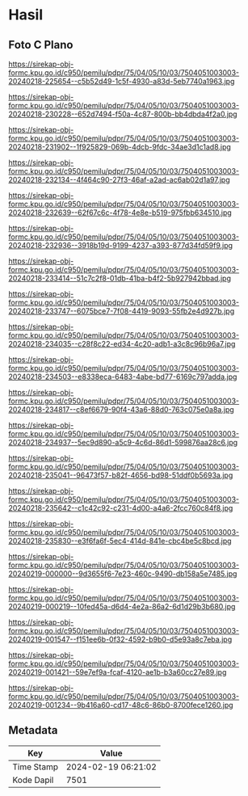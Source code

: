 # Hasil

## Foto C Plano

https://sirekap-obj-formc.kpu.go.id/c950/pemilu/pdpr/75/04/05/10/03/7504051003003-20240218-225654--c5b52d49-1c5f-4930-a83d-5eb7740a1963.jpg

https://sirekap-obj-formc.kpu.go.id/c950/pemilu/pdpr/75/04/05/10/03/7504051003003-20240218-230228--652d7494-f50a-4c87-800b-bb4dbda4f2a0.jpg

https://sirekap-obj-formc.kpu.go.id/c950/pemilu/pdpr/75/04/05/10/03/7504051003003-20240218-231902--1f925829-069b-4dcb-9fdc-34ae3d1c1ad8.jpg

https://sirekap-obj-formc.kpu.go.id/c950/pemilu/pdpr/75/04/05/10/03/7504051003003-20240218-232134--4f464c90-27f3-46af-a2ad-ac6ab02d1a97.jpg

https://sirekap-obj-formc.kpu.go.id/c950/pemilu/pdpr/75/04/05/10/03/7504051003003-20240218-232639--62f67c6c-4f78-4e8e-b519-975fbb634510.jpg

https://sirekap-obj-formc.kpu.go.id/c950/pemilu/pdpr/75/04/05/10/03/7504051003003-20240218-232936--3918b19d-9199-4237-a393-877d34fd59f9.jpg

https://sirekap-obj-formc.kpu.go.id/c950/pemilu/pdpr/75/04/05/10/03/7504051003003-20240218-233414--51c7c2f8-01db-41ba-b4f2-5b927942bbad.jpg

https://sirekap-obj-formc.kpu.go.id/c950/pemilu/pdpr/75/04/05/10/03/7504051003003-20240218-233747--6075bce7-7f08-4419-9093-55fb2e4d927b.jpg

https://sirekap-obj-formc.kpu.go.id/c950/pemilu/pdpr/75/04/05/10/03/7504051003003-20240218-234035--c28f8c22-ed34-4c20-adb1-a3c8c96b96a7.jpg

https://sirekap-obj-formc.kpu.go.id/c950/pemilu/pdpr/75/04/05/10/03/7504051003003-20240218-234503--e8338eca-6483-4abe-bd77-6169c797adda.jpg

https://sirekap-obj-formc.kpu.go.id/c950/pemilu/pdpr/75/04/05/10/03/7504051003003-20240218-234817--c8ef6679-90f4-43a6-88d0-763c075e0a8a.jpg

https://sirekap-obj-formc.kpu.go.id/c950/pemilu/pdpr/75/04/05/10/03/7504051003003-20240218-234937--5ec9d890-a5c9-4c6d-86d1-599876aa28c6.jpg

https://sirekap-obj-formc.kpu.go.id/c950/pemilu/pdpr/75/04/05/10/03/7504051003003-20240218-235041--96473f57-b82f-4656-bd98-51ddf0b5693a.jpg

https://sirekap-obj-formc.kpu.go.id/c950/pemilu/pdpr/75/04/05/10/03/7504051003003-20240218-235642--c1c42c92-c231-4d00-a4a6-2fcc760c84f8.jpg

https://sirekap-obj-formc.kpu.go.id/c950/pemilu/pdpr/75/04/05/10/03/7504051003003-20240218-235830--e3f6fa6f-5ec4-414d-841e-cbc4be5c8bcd.jpg

https://sirekap-obj-formc.kpu.go.id/c950/pemilu/pdpr/75/04/05/10/03/7504051003003-20240219-000000--9d3655f6-7e23-460c-9490-db158a5e7485.jpg

https://sirekap-obj-formc.kpu.go.id/c950/pemilu/pdpr/75/04/05/10/03/7504051003003-20240219-000219--10fed45a-d6d4-4e2a-86a2-6d1d29b3b680.jpg

https://sirekap-obj-formc.kpu.go.id/c950/pemilu/pdpr/75/04/05/10/03/7504051003003-20240219-001547--f151ee6b-0f32-4592-b9b0-d5e93a8c7eba.jpg

https://sirekap-obj-formc.kpu.go.id/c950/pemilu/pdpr/75/04/05/10/03/7504051003003-20240219-001421--59e7ef9a-fcaf-4120-ae1b-b3a60cc27e89.jpg

https://sirekap-obj-formc.kpu.go.id/c950/pemilu/pdpr/75/04/05/10/03/7504051003003-20240219-001234--9b416a60-cd17-48c6-86b0-8700fece1260.jpg


## Metadata

| Key        | Value               |
| ---------- | ------------------- |
| Time Stamp | 2024-02-19 06:21:02 |
| Kode Dapil | 7501                |



